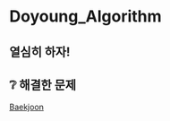 # Doyoung_Algorithm
## 열심히 하자!

## ❔ 해결한 문제
[Baekjoon](https://www.acmicpc.net/problemset?user=dyim0403&user_solved=1)
